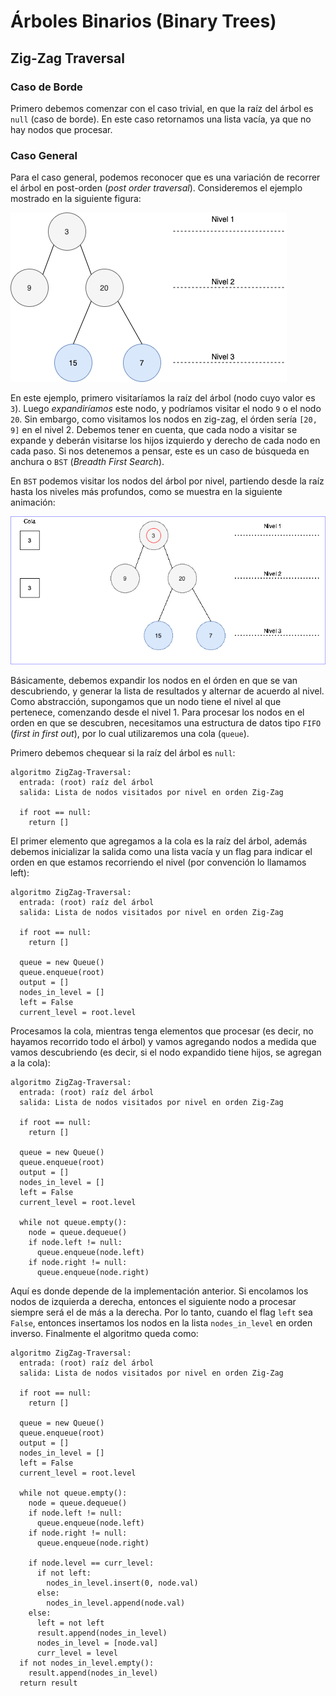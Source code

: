 # Árboles Binarios (Binary Trees)

## Zig-Zag Traversal

### Caso de Borde

Primero debemos comenzar con el caso trivial, en que la raíz del árbol es `null` (caso de borde). En este caso retornamos una lista vacía, ya que no hay nodos que procesar.


### Caso General

Para el caso general, podemos reconocer que es una variación de recorrer el árbol en post-orden (_post order traversal_). Consideremos el ejemplo mostrado en la siguiente figura:

![Alt text](https://raw.githubusercontent.com/dpalmasan/code-challenges/master/imgs/binary_tree/zigzag_s1.png "Ejemplo BT")

En este ejemplo, primero visitaríamos la raíz del árbol (nodo cuyo valor es `3`). Luego _expandiríamos_ este nodo, y podríamos visitar el nodo `9` o el nodo `20`. Sin embargo, como visitamos los nodos en zig-zag, el órden sería `[20, 9]` en el nivel 2. Debemos tener en cuenta, que cada nodo a visitar se expande y deberán visitarse los hijos izquierdo y derecho de cada nodo en cada paso. Si nos detenemos a pensar, este es un caso de búsqueda en anchura o `BST` (_Breadth First Search_).

En `BST` podemos visitar los nodos del árbol por nivel, partiendo desde la raíz hasta los niveles más profundos, como se muestra en la siguiente animación:

![Alt text](https://raw.githubusercontent.com/dpalmasan/code-challenges/master/imgs/binary_tree/zigzag_steps.gif "BST")

Básicamente, debemos expandir los nodos en el órden en que se van descubriendo, y generar la lista de resultados y alternar de acuerdo al nivel. Como abstracción, supongamos que un nodo tiene el nivel al que pertenece, comenzando desde el nivel 1. Para procesar los nodos en el orden en que se descubren, necesitamos una estructura de datos tipo `FIFO` (_first in first out_), por lo cual utilizaremos una cola (`queue`). 


Primero debemos chequear si la raíz del árbol es `null`:

```
algoritmo ZigZag-Traversal:
  entrada: (root) raíz del árbol
  salida: Lista de nodos visitados por nivel en orden Zig-Zag

  if root == null:
    return []
```

El primer elemento que agregamos a la cola es la raíz del árbol, además debemos inicializar la salida como una lista vacía y un flag para indicar el orden en que estamos recorriendo el nivel (por convención lo llamamos left):

```
algoritmo ZigZag-Traversal:
  entrada: (root) raíz del árbol
  salida: Lista de nodos visitados por nivel en orden Zig-Zag

  if root == null:
    return []

  queue = new Queue()
  queue.enqueue(root)
  output = []
  nodes_in_level = []
  left = False
  current_level = root.level
```

Procesamos la cola, mientras tenga elementos que procesar (es decir, no hayamos recorrido todo el árbol) y vamos agregando nodos a medida que vamos descubriendo (es decir, si el nodo expandido tiene hijos, se agregan a la cola):

```
algoritmo ZigZag-Traversal:
  entrada: (root) raíz del árbol
  salida: Lista de nodos visitados por nivel en orden Zig-Zag

  if root == null:
    return []

  queue = new Queue()
  queue.enqueue(root)
  output = []
  nodes_in_level = []
  left = False
  current_level = root.level

  while not queue.empty():
    node = queue.dequeue()
    if node.left != null:
      queue.enqueue(node.left)
    if node.right != null:
      queue.enqueue(node.right)
```

Aquí es donde depende de la implementación anterior. Si encolamos los nodos de izquierda a derecha, entonces el siguiente nodo a procesar siempre será el de más a la derecha. Por lo tanto, cuando el flag `left` sea `False`, entonces insertamos los nodos en la lista `nodes_in_level` en orden inverso. Finalmente el algoritmo queda como:

```
algoritmo ZigZag-Traversal:
  entrada: (root) raíz del árbol
  salida: Lista de nodos visitados por nivel en orden Zig-Zag

  if root == null:
    return []

  queue = new Queue()
  queue.enqueue(root)
  output = []
  nodes_in_level = []
  left = False
  current_level = root.level

  while not queue.empty():
    node = queue.dequeue()
    if node.left != null:
      queue.enqueue(node.left)
    if node.right != null:
      queue.enqueue(node.right)

    if node.level == curr_level:
      if not left:
        nodes_in_level.insert(0, node.val)
      else:
        nodes_in_level.append(node.val)
    else:
      left = not left
      result.append(nodes_in_level)
      nodes_in_level = [node.val]
      curr_level = level
  if not nodes_in_level.empty():
    result.append(nodes_in_level)
  return result
```
